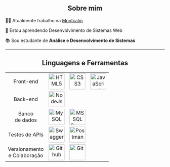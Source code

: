 <div align="center">

  ## Sobre mim
  
</div>

👨‍💻 Atualmente trabalho na [Montcalm](https://montcalm.com.br/)

🌱 Estou aprendendo Desenvolvimento de Sistemas Web

📚 Sou estudante de **Análise e Desenvolvimento de Sistemas**


----


<div align="center">

  ## Linguagens e Ferramentas  
  
</div>


<table align="center" width="100%" style="max-width: 950px; text-align: center;">

  <!-- 🌐 Web Development -->

  <tr>
    <td>Front-end</td>
    <td><img src="https://cdn.jsdelivr.net/gh/tandpfun/skill-icons@master/icons/HTML.svg" height="50" title="HTML5" /></td> 
    <td><img src="https://cdn.jsdelivr.net/gh/tandpfun/skill-icons@master/icons/CSS.svg" height="50" title="CSS3" /></td>
    <td><img src="https://cdn.jsdelivr.net/gh/tandpfun/skill-icons@master/icons/JavaScript.svg" height="50" title="JavaScript"/></td>
  </tr>


  <tr>
    <td>Back-end</td>
    <td><img src="https://icon.icepanel.io/Technology/svg/Node.js.svg" height="50" title="NodeJs"/></td>
    <td></td>
    <td></td>
  </tr>

  <!-- 🗄️ Databases -->

  <tr>
    <td>Banco <br> de dados</td>
    <td><img src="https://icon.icepanel.io/Technology/svg/MySQL.svg" height="50" title="MySQL"/></td>
    <td><img src="https://img.icons8.com/?size=256&id=laYYF3dV0Iew&format=png" height="50" title="MS SQL Server"/></td>
    <td></td>
  </tr>

  <!-- Testes de APIs -->

  <tr>
    <td>Testes de APIs</td>
    <td><img src="https://icon.icepanel.io/Technology/svg/Swagger.svg" height="50" title="Swagger"/></td>
    <td><img src="https://cdn.jsdelivr.net/gh/tandpfun/skill-icons@master/icons/Postman.svg" height="50" title="Postman"/></td>
    <td></td>
  </tr>

 <!-- 🛠️ Tools -->

  <tr>
    <td>Versionamento <br> e Colaboração</td>
    <td><img src="https://cdn.jsdelivr.net/gh/tandpfun/skill-icons@master/icons/Github-Dark.svg" height="50" title="Github"/></td>
    <td><img src="https://cdn.jsdelivr.net/gh/tandpfun/skill-icons@master/icons/Git.svg" height="50" title="Git"/></td>
    <td></td>
    
  </tr>

</table>


